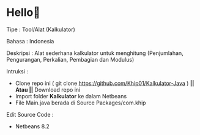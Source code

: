 # Hello👋

Tipe : Tool/Alat
(Kalkulator)

Bahasa : Indonesia

Deskripsi :
  Alat sederhana kalkulator untuk menghitung (Penjumlahan, Pengurangan, Perkalian, Pembagian dan Modulus) 

Intruksi : 
- Clone repo ini ( git clone https://github.com/Khip01/Kalkulator-Java ) **|| Atau ||** Download repo ini
- Import folder __Kalkulator__ ke dalam Netbeans
- File Main.java berada di Source Packages/com.khip

Edit Source Code :
- Netbeans 8.2
